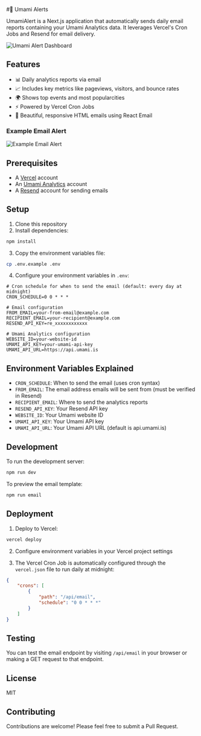 #🍥 Umami Alerts

UmamiAlert is a Next.js application that automatically sends daily email reports containing your Umami Analytics data. It leverages Vercel's Cron Jobs and Resend for email delivery.

![Umami Alert Dashboard](_static/fullshot.png)

## Features

- 📊 Daily analytics reports via email
- 📈 Includes key metrics like pageviews, visitors, and bounce rates
- 🌍 Shows top events and most popularcities
- ⚡ Powered by Vercel Cron Jobs
- 📧 Beautiful, responsive HTML emails using React Email

### Example Email Alert
![Example Email Alert](_static/alert.png)

## Prerequisites

- A [Vercel](https://vercel.com) account
- An [Umami Analytics](https://umami.is) account
- A [Resend](https://resend.com) account for sending emails

## Setup

1. Clone this repository
2. Install dependencies:

```bash
npm install
```

3. Copy the environment variables file:
```bash
cp .env.example .env
```

4. Configure your environment variables in `.env`:

```env
# Cron schedule for when to send the email (default: every day at midnight)
CRON_SCHEDULE=0 0 * * *

# Email configuration
FROM_EMAIL=your-from-email@example.com
RECIPIENT_EMAIL=your-recipient@example.com
RESEND_API_KEY=re_xxxxxxxxxxxx

# Umami Analytics configuration
WEBSITE_ID=your-website-id
UMAMI_API_KEY=your-umami-api-key
UMAMI_API_URL=https://api.umami.is
```

## Environment Variables Explained

- `CRON_SCHEDULE`: When to send the email (uses cron syntax)
- `FROM_EMAIL`: The email address emails will be sent from (must be verified in Resend)
- `RECIPIENT_EMAIL`: Where to send the analytics reports
- `RESEND_API_KEY`: Your Resend API key
- `WEBSITE_ID`: Your Umami website ID
- `UMAMI_API_KEY`: Your Umami API key
- `UMAMI_API_URL`: Your Umami API URL (default is api.umami.is)

## Development

To run the development server:

```bash
npm run dev
```

To preview the email template:

```bash
npm run email
```

## Deployment

1. Deploy to Vercel:
```bash
vercel deploy
```

2. Configure environment variables in your Vercel project settings

3. The Vercel Cron Job is automatically configured through the `vercel.json` file to run daily at midnight:

```json
{
    "crons": [
        {
            "path": "/api/email",
            "schedule": "0 0 * * *"
        }
    ]
}
```

## Testing

You can test the email endpoint by visiting `/api/email` in your browser or making a GET request to that endpoint.

## License

MIT

## Contributing

Contributions are welcome! Please feel free to submit a Pull Request.
